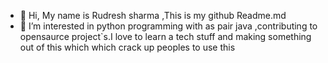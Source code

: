 - 👋 Hi, My name is Rudresh sharma ,This is my github Readme.md 
- 👀 I’m interested in python programming with as pair java ,contributing to opensaurce project`s.I love to learn a tech stuff and making something out of this which which crack up peoples to use this 

<!---
rd-sharma7/rd-sharma7 is a ✨ special ✨ repository because its `README.md` (this file) appears on your GitHub profile.
You can click the Preview link to take a look at your changes.
--->

